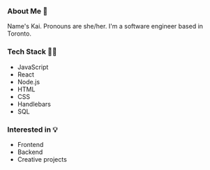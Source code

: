 ### About Me 👋
Name's Kai. Pronouns are she/her. I'm a software engineer based in Toronto.

### Tech Stack 👩‍💻
* JavaScript
* React
* Node.js
* HTML
* CSS
* Handlebars
* SQL


### Interested in 💡
* Frontend
* Backend
* Creative projects
